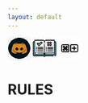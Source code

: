 ```yaml
---
layout: default
---
```

[![discord](/imgs/discord.png)](https://discord.gg/d7drVB46UP) [![rules](/imgs/rules.png)](/rules/index.html) [![rules](/imgs/keybinds.png)](/keybinds/index.html)

# RULES

